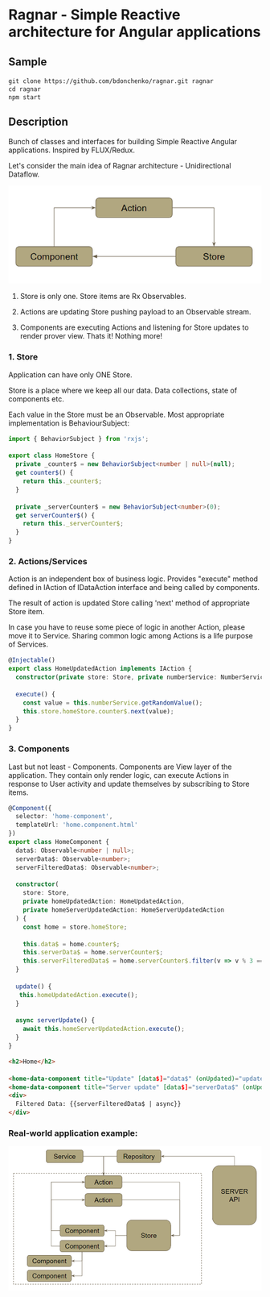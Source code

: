 # Ragnar - Simple Reactive architecture for Angular applications

## Sample

```
git clone https://github.com/bdonchenko/ragnar.git ragnar
cd ragnar
npm start
```

## Description

Bunch of classes and interfaces for building Simple Reactive Angular applications. Inspired by FLUX/Redux.

Let's consider the main idea of Ragnar architecture - Unidirectional Dataflow.

![Alt text](/readme/simple_arch.png?raw=true)

1. Store is only one. Store items are Rx Observables.

2. Actions are updating Store pushing payload to an Observable stream.

3. Components are executing Actions and listening for Store updates to render prover view. Thats it! Nothing more!

### 1. Store

Application can have only ONE Store.

Store is a place where we keep all our data. Data collections, state of components etc.

Each value in the Store must be an Observable. Most appropriate implementation is BehaviourSubject:

``` typescript
import { BehaviorSubject } from 'rxjs';

export class HomeStore {
  private _counter$ = new BehaviorSubject<number | null>(null);
  get counter$() {
    return this._counter$;
  }

  private _serverCounter$ = new BehaviorSubject<number>(0);
  get serverCounter$() {
    return this._serverCounter$;
  }
}

```

### 2. Actions/Services

Action is an independent box of business logic. Provides "execute" method defined in IAction of IDataAction interface and being called by components. 

The result of action is updated Store calling 'next' method of appropriate Store item.

In case you have to reuse some piece of logic in another Action, please move it to Service. Sharing common logic among Actions is a life purpose of Services.

``` typescript
@Injectable()
export class HomeUpdatedAction implements IAction {
  constructor(private store: Store, private numberService: NumberService) {}

  execute() {
    const value = this.numberService.getRandomValue();
    this.store.homeStore.counter$.next(value);
  }
}

```

### 3. Components

Last but not least - Components. Components are View layer of the application. They contain only render logic, can execute Actions in response to User activity and update themselves by subscribing to Store items.

```typescript
@Component({
  selector: 'home-component',
  templateUrl: 'home.component.html'
})
export class HomeComponent {
  data$: Observable<number | null>;
  serverData$: Observable<number>;
  serverFilteredData$: Observable<number>;

  constructor(
    store: Store,
    private homeUpdatedAction: HomeUpdatedAction,
    private homeServerUpdatedAction: HomeServerUpdatedAction
  ) {
    const home = store.homeStore;

    this.data$ = home.counter$;
    this.serverData$ = home.serverCounter$;
    this.serverFilteredData$ = home.serverCounter$.filter(v => v % 3 === 0);
  }

  update() {
   this.homeUpdatedAction.execute();
  }

  async serverUpdate() {
    await this.homeServerUpdatedAction.execute();
  }
}

```
``` html
<h2>Home</h2>

<home-data-component title="Update" [data$]="data$" (onUpdated)="update($event)"></home-data-component>
<home-data-component title="Server update" [data$]="serverData$" (onUpdated)="serverUpdate($event)"></home-data-component>
<div>
  Filtered Data: {{serverFilteredData$ | async}}
</div>
```

### Real-world application example: 

![Alt text](/readme/complicated_arch.png?raw=true)